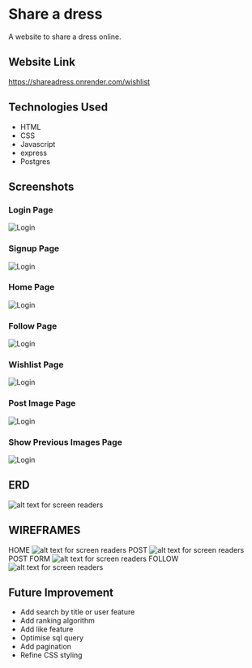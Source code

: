 # Share a dress

A website to share a dress online.

## Website Link

https://shareadress.onrender.com/wishlist

## Technologies Used

- HTML
- CSS
- Javascript
- express
- Postgres

## Screenshots

### Login Page

![Login](/screenshots/login-page.png)

### Signup Page

![Login](/screenshots/signup-page.png)

### Home Page

![Login](/screenshots/home-page.png)

### Follow Page

![Login](/screenshots/follow-page.png)

### Wishlist Page

![Login](/screenshots/wishlist-page.png)

### Post Image Page

![Login](/screenshots/post-form-page.png)

### Show Previous Images Page

![Login](/screenshots/previous-post-page.png)

## ERD

![alt text for screen readers](./screenshots/erd.png 'Text to show on mouseover')

## WIREFRAMES

HOME
![alt text for screen readers](./screenshots/home.jpg 'Text to show on mouseover')
POST
![alt text for screen readers](./screenshots/posts.jpg 'Text to show on mouseover')
POST FORM
![alt text for screen readers](./screenshots/post-form.jpg 'Text to show on mouseover')
FOLLOW
![alt text for screen readers](./screenshots/follow.jpg 'Text to show on mouseover')

## Future Improvement

- Add search by title or user feature
- Add ranking algorithm
- Add like feature
- Optimise sql query
- Add pagination
- Refine CSS styling
